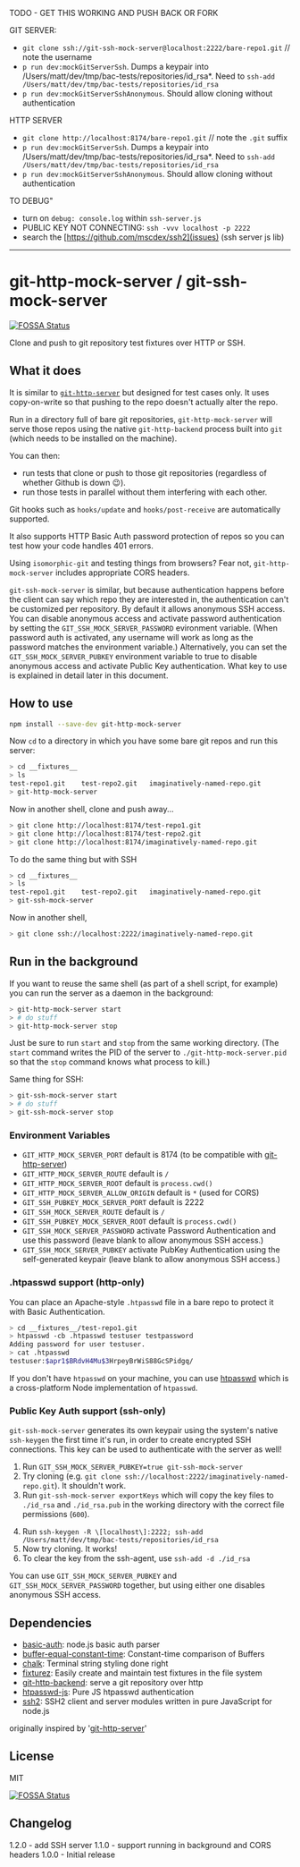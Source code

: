 TODO - GET THIS WORKING AND PUSH BACK OR FORK

GIT SERVER:

- `git clone ssh://git-ssh-mock-server@localhost:2222/bare-repo1.git` // note the username
- `p run dev:mockGitServerSsh`. Dumps a keypair into /Users/matt/dev/tmp/bac-tests/repositories/id_rsa\*. Need to `ssh-add /Users/matt/dev/tmp/bac-tests/repositories/id_rsa`
- `p run dev:mockGitServerSshAnonymous`. Should allow cloning without authentication

HTTP SERVER

- `git clone http://localhost:8174/bare-repo1.git` // note the `.git` suffix
- `p run dev:mockGitServerSsh`. Dumps a keypair into /Users/matt/dev/tmp/bac-tests/repositories/id_rsa\*. Need to `ssh-add /Users/matt/dev/tmp/bac-tests/repositories/id_rsa`
- `p run dev:mockGitServerSshAnonymous`. Should allow cloning without authentication

TO DEBUG"

- turn on `debug: console.log` within `ssh-server.js`
- PUBLIC KEY NOT CONNECTING: `ssh -vvv localhost -p 2222`
- search the [https://github.com/mscdex/ssh2](issues) (ssh server js lib)

---

# git-http-mock-server / git-ssh-mock-server

[![FOSSA Status](https://app.fossa.io/api/projects/git%2Bgithub.com%2Fisomorphic-git%2Fgit-http-mock-server.svg?type=shield)](https://app.fossa.io/projects/git%2Bgithub.com%2Fisomorphic-git%2Fgit-http-mock-server?ref=badge_shield)

Clone and push to git repository test fixtures over HTTP or SSH.

## What it does

It is similar to [`git-http-server`](https://npm.im/git-http-server) but designed for test cases only.
It uses copy-on-write so that pushing to the repo doesn't actually alter the repo.

Run in a directory full of bare git repositories, `git-http-mock-server` will serve those repos using the
native `git-http-backend` process built into `git` (which needs to be installed on the machine).

You can then:

- run tests that clone or push to those git repositories (regardless of whether Github is down :wink:).
- run those tests in parallel without them interfering with each other.

Git hooks such as `hooks/update` and `hooks/post-receive` are automatically supported.

It also supports HTTP Basic Auth password protection of repos so you can test how your code handles 401 errors.

Using `isomorphic-git` and testing things from browsers? Fear not, `git-http-mock-server` includes appropriate CORS headers.

`git-ssh-mock-server` is similar, but because authentication happens before the client can say which repo
they are interested in, the authentication can't be customized per repository.
By default it allows anonymous SSH access. You can disable anonymous access and activate password authentication by setting the `GIT_SSH_MOCK_SERVER_PASSWORD` evironment variable.
(When password auth is activated, any username will work as long as the password matches the environment variable.)
Alternatively, you can set the `GIT_SSH_MOCK_SERVER_PUBKEY` environment variable to true to disable anonymous access and activate Public Key authentication. What key to use is explained in detail later in this document.

## How to use

```sh
npm install --save-dev git-http-mock-server
```

Now `cd` to a directory in which you have some bare git repos and run this server:

```sh
> cd __fixtures__
> ls
test-repo1.git    test-repo2.git   imaginatively-named-repo.git
> git-http-mock-server
```

Now in another shell, clone and push away...

```sh
> git clone http://localhost:8174/test-repo1.git
> git clone http://localhost:8174/test-repo2.git
> git clone http://localhost:8174/imaginatively-named-repo.git
```

To do the same thing but with SSH

```sh
> cd __fixtures__
> ls
test-repo1.git    test-repo2.git   imaginatively-named-repo.git
> git-ssh-mock-server
```

Now in another shell,

```sh
> git clone ssh://localhost:2222/imaginatively-named-repo.git
```

## Run in the background

If you want to reuse the same shell (as part of a shell script, for example)
you can run the server as a daemon in the background:

```sh
> git-http-mock-server start
> # do stuff
> git-http-mock-server stop
```

Just be sure to run `start` and `stop` from the same working directory.
(The `start` command writes the PID of the server to `./git-http-mock-server.pid` so that the `stop` command knows what process to kill.)

Same thing for SSH:

```sh
> git-ssh-mock-server start
> # do stuff
> git-ssh-mock-server stop
```

### Environment Variables

- `GIT_HTTP_MOCK_SERVER_PORT` default is 8174 (to be compatible with [git-http-server](https://github.com/bahamas10/node-git-http-server))
- `GIT_HTTP_MOCK_SERVER_ROUTE` default is `/`
- `GIT_HTTP_MOCK_SERVER_ROOT` default is `process.cwd()`
- `GIT_HTTP_MOCK_SERVER_ALLOW_ORIGIN` default is `*` (used for CORS)
- `GIT_SSH_PUBKEY_MOCK_SERVER_PORT` default is 2222
- `GIT_SSH_MOCK_SERVER_ROUTE` default is `/`
- `GIT_SSH_PUBKEY_MOCK_SERVER_ROOT` default is `process.cwd()`
- `GIT_SSH_MOCK_SERVER_PASSWORD` activate Password Authentication and use this password (leave blank to allow anonymous SSH access.)
- `GIT_SSH_MOCK_SERVER_PUBKEY` activate PubKey Authentication using the self-generated keypair (leave blank to allow anonymous SSH access.)

### .htpasswd support (http-only)

You can place an Apache-style `.htpasswd` file in a bare repo to protect it with Basic Authentication.

```sh
> cd __fixtures__/test-repo1.git
> htpasswd -cb .htpasswd testuser testpassword
Adding password for user testuser.
> cat .htpasswd
testuser:$apr1$BRdvH4Mu$3HrpeyBrWiS88GcSPidgq/
```

If you don't have `htpasswd` on your machine, you can use [htpasswd](https://npm.im/htpasswd) which is
a cross-platform Node implementation of `htpasswd`.

### Public Key Auth support (ssh-only)

`git-ssh-mock-server` generates its own keypair using the system's native `ssh-keygen` the first time it's run,
in order to create encrypted SSH connections.
This key can be used to authenticate with the server as well!

1. Run `GIT_SSH_MOCK_SERVER_PUBKEY=true git-ssh-mock-server`
2. Try cloning (e.g. `git clone ssh://localhost:2222/imaginatively-named-repo.git`). It shouldn't work.
3. Run `git-ssh-mock-server exportKeys` which will copy the key files to `./id_rsa` and `./id_rsa.pub` in the working directory with the correct file permissions (`600`).
<!-- 3. Run `ssh-add ./id_rsa` -->
4. Run `ssh-keygen -R \[localhost\]:2222; ssh-add /Users/matt/dev/tmp/bac-tests/repositories/id_rsa`
5. Now try cloning. It works!
6. To clear the key from the ssh-agent, use `ssh-add -d ./id_rsa`

You can use `GIT_SSH_MOCK_SERVER_PUBKEY` and `GIT_SSH_MOCK_SERVER_PASSWORD` together, but using either one disables anonymous SSH access.

## Dependencies

- [basic-auth](https://ghub.io/basic-auth): node.js basic auth parser
- [buffer-equal-constant-time](https://ghub.io/buffer-equal-constant-time): Constant-time comparison of Buffers
- [chalk](https://ghub.io/chalk): Terminal string styling done right
- [fixturez](https://ghub.io/fixturez): Easily create and maintain test fixtures in the file system
- [git-http-backend](https://ghub.io/git-http-backend): serve a git repository over http
- [htpasswd-js](https://ghub.io/htpasswd-js): Pure JS htpasswd authentication
- [ssh2](https://ghub.io/ssh2): SSH2 client and server modules written in pure JavaScript for node.js

originally inspired by '[git-http-server](https://github.com/bahamas10/node-git-http-server)'

## License

MIT

[![FOSSA Status](https://app.fossa.io/api/projects/git%2Bgithub.com%2Fisomorphic-git%2Fgit-http-mock-server.svg?type=large)](https://app.fossa.io/projects/git%2Bgithub.com%2Fisomorphic-git%2Fgit-http-mock-server?ref=badge_large)

## Changelog

1.2.0 - add SSH server
1.1.0 - support running in background and CORS headers
1.0.0 - Initial release
